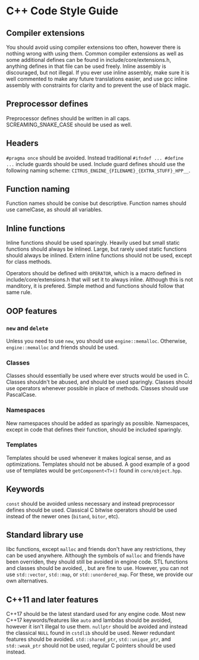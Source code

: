 # C++ Code Style Guide

## Compiler extensions

You should avoid using compiler extensions too often, however there is nothing wrong with using them.
Common compiler extensions as well as some additional defines can be found in include/core/extensions.h, anything defines in that file can be used freely.
Inline assembly is discouraged, but not illegal.
If you ever use inline assembly, make sure it is well commented to make any future translations easier, and use gcc inline assembly with constraints for clarity and to prevent the use of black magic.

## Preprocessor defines

Preprocessor defines should be written in all caps.
SCREAMING_SNAKE_CASE should be used as well.

## Headers

`#pragma once` should be avoided.
Instead traditional `#ifndef ... #define ...` include guards should be used.
Include guard defines should use the following naming scheme:
`CITRUS_ENGINE_{FILENAME}_{EXTRA_STUFF}_HPP__`.

## Function naming

Function names should be conise but descriptive.
Function names should use camelCase, as should all variables.

## Inline functions

Inline functions should be used sparingly.
Heavily used but small static functions should always be inlined.
Large, but rarely used static functions should always be inlined.
Extern inline functions should not be used, except for class methods.

Operators should be defined with `OPERATOR`, which is a macro defined in include/core/extensions.h that will set it to always inline.
Although this is not manditory, it is prefered.
Simple method and functions should follow that same rule.

## OOP features

### `new` and `delete`

Unless you need to use `new`, you should use `engine::memalloc`.
Otherwise, `engine::memalloc` and friends should be used.

### Classes

Classes should essentially be used where ever structs would be used in C.
Classes shouldn't be abused, and should be used sparingly.
Classes should use operators whenever possible in place of methods.
Classes should use PascalCase.

### Namespaces

New namespaces should be added as sparingly as possible.
Namespaces, except in code that defines their function, should be included sparingly.

### Templates

Templates should be used whenever it makes logical sense, and as optimizations.
Templates should not be abused.
A good example of a good use of templates would be `getComponent<T>()` found in `core/object.hpp`.

## Keywords

`const` should be avoided unless necessary and instead preprocessor defines should be used.
Classical C bitwise operators should be used instead of the newer ones (`bitand`, `bitor`, etc).

## Standard library use

libc functions, except `malloc` and friends don't have any restrictions, they can be used anywhere.
Although the symbols of `malloc` and friends have been overriden, they should still be avoided in engine code.
STL functions and classes should be avoided, , but are fine to use.
However, you can not use `std::vector`, `std::map`, or `std::unordered_map`.
For these, we provide our own alternatives.

## C++11 and later features

C++17 should be the latest standard used for any engine code.
Most new C++17 keywords/features like `auto` and lambdas should be avoided, however it isn't illegal to use them.
`nullptr` should be avoided and instead the classical `NULL` found in `cstdlib` should be used.
Newer redundant features should be avoided.
`std::shared_ptr`, `std::unique_ptr`, and `std::weak_ptr` should not be used, regular C pointers should be used instead.
